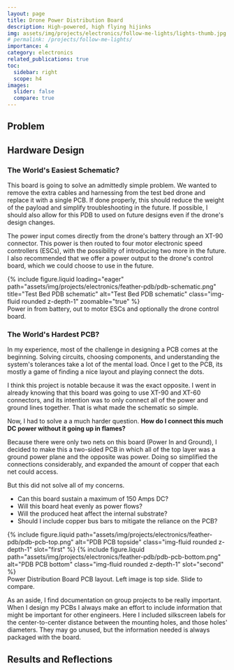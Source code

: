 ```yaml
---
layout: page
title: Drone Power Distribution Board
description: High-powered, high flying hijinks
img: assets/img/projects/electronics/follow-me-lights/lights-thumb.jpg
# permalink: /projects/follow-me-lights/
importance: 4
category: electronics
related_publications: true
toc:
  sidebar: right
  scope: h4
images:
  slider: false
  compare: true
---
```


## Problem

## Hardware Design

### The World's Easiest Schematic?

This board is going to solve an admittedly simple problem. We wanted to remove the extra cables and harnessing from the test bed drone and replace it with a single PCB. If done properly, this should reduce the weight of the payload and simplify troubleshooting in the future. If possible, I should also allow for this PDB to used on future designs even if the drone's design changes.

The power input comes directly from the drone's battery through an XT-90 connector. This power is then routed to four motor electronic speed controllers (ESCs), with the possibility of introducing two more in the future. I also recommended that we offer a power output to the drone's control board, which we could choose to use in the future.

<div class="row justify-content-sm-center">
    <div class="col-sm-7 mt-3 mt-md-0">
        {% include figure.liquid loading="eager" path="assets/img/projects/electronics/feather-pdb/pdb-schematic.png" title="Test Bed PDB schematic" alt="Test Bed PDB schematic" class="img-fluid rounded z-depth-1" zoomable="true" %}
    </div>
</div>
<div class="caption">
    Power in from battery, out to motor ESCs and optionally the drone control board.
</div>

### The World's Hardest PCB?

In my experience, most of the challenge in designing a PCB comes at the beginning. Solving circuits, choosing components, and understanding the system's tolerances take a lot of the mental load. Once I get to the PCB, its mostly a game of finding a nice layout and playing connect the dots.

I think this project is notable because it was the exact opposite. I went in already knowing that this board was going to use XT-90 and XT-60 connectors, and its intention was to only connect all of the power and ground lines together. That is what made the schematic so simple.

Now, I had to solve a a much harder question. **How do I connect this much DC power without it going up in flames?**

Because there were only two nets on this board (Power In and Ground), I decided to make this a two-sided PCB in which all of the top layer was a ground power plane and the opposite was power. Doing so simplified the connections considerably, and expanded the amount of copper that each net could access.

But this did not solve all of my concerns.

- Can this board sustain a maximum of 150 Amps DC?
- Will this board heat evenly as power flows?
- Will the produced heat affect the internal substrate?
- Should I include copper bus bars to mitigate the reliance on the PCB?

<img-comparison-slider>
  {% include figure.liquid path="assets/img/projects/electronics/feather-pdb/pdb-pcb-top.png" alt="PDB PCB topside" class="img-fluid rounded z-depth-1" slot="first" %}
  {% include figure.liquid path="assets/img/projects/electronics/feather-pdb/pdb-pcb-bottom.png" alt="PDB PCB bottom" class="img-fluid rounded z-depth-1" slot="second" %}
</img-comparison-slider>
<div class="caption">
    Power Distribution Board PCB layout. Left image is top side. Slide to compare.
</div>

As an aside, I find documentation on group projects to be really important. When I design my PCBs I always make an effort to include information that might be important for other engineers. Here I included silkscreen labels for the center-to-center distance between the mounting holes, and those holes' diameters. They may go unused, but the information needed is always packaged with the board.

## Results and Reflections
